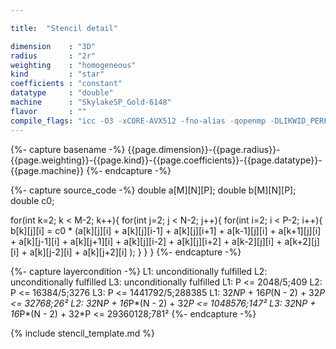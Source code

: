 ```yaml
---

title:  "Stencil detail"

dimension    : "3D"
radius       : "2r"
weighting    : "homogeneous"
kind         : "star"
coefficients : "constant"
datatype     : "double"
machine      : "SkylakeSP_Gold-6148"
flavor       : ""
compile_flags: "icc -O3 -xCORE-AVX512 -fno-alias -qopenmp -DLIKWID_PERFMON -I/mnt/opt/likwid-4.3.2/include -L/mnt/opt/likwid-4.3.2/lib -I./stempel/stempel/headers/ ./stempel/headers/timing.c ./stempel/headers/dummy.c solar_compilable.c -o stencil -llikwid"
---
```


{%- capture basename -%}
{{page.dimension}}-{{page.radius}}-{{page.weighting}}-{{page.kind}}-{{page.coefficients}}-{{page.datatype}}-{{page.machine}}
{%- endcapture -%}

{%- capture source_code -%}
double a[M][N][P];
double b[M][N][P];
double c0;

for(int k=2; k < M-2; k++){
  for(int j=2; j < N-2; j++){
    for(int i=2; i < P-2; i++){
      b[k][j][i] = c0 * (a[k][j][i]
        + a[k][j][i-1] + a[k][j][i+1]
        + a[k-1][j][i] + a[k+1][j][i]
        + a[k][j-1][i] + a[k][j+1][i]
        + a[k][j][i-2] + a[k][j][i+2]
        + a[k-2][j][i] + a[k+2][j][i]
        + a[k][j-2][i] + a[k][j+2][i]
        );
    }
  }
}
{%- endcapture -%}

{%- capture layercondition -%}
L1: unconditionally fulfilled
L2: unconditionally fulfilled
L3: unconditionally fulfilled
L1: P <= 2048/5;409
L2: P <= 16384/5;3276
L3: P <= 1441792/5;288385
L1: 32*N*P + 16*P*(N - 2) + 32*P <= 32768;26²
L2: 32*N*P + 16*P*(N - 2) + 32*P <= 1048576;147²
L3: 32*N*P + 16*P*(N - 2) + 32*P <= 29360128;781²
{%- endcapture -%}

{% include stencil_template.md %}

